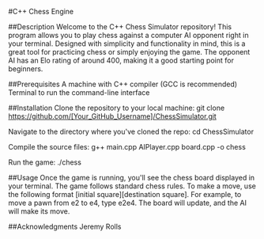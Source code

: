 #C++ Chess Engine 

##Description
Welcome to the C++ Chess Simulator repository! This program allows you to play chess against a computer AI opponent right in your terminal. Designed with simplicity and functionality in mind, this is a great tool for practicing chess or simply enjoying the game. The opponent AI has an Elo rating of around 400, making it a good starting point for beginners.

##Prerequisites
A machine with C++ compiler (GCC is recommended)
Terminal to run the command-line interface

##Installation
Clone the repository to your local machine:
        git clone https://github.com/[Your_GitHub_Username]/ChessSimulator.git

Navigate to the directory where you've cloned the repo:
        cd ChessSimulator

Compile the source files:
        g++ main.cpp AIPlayer.cpp board.cpp -o chess

Run the game:
        ./chess

##Usage
Once the game is running, you'll see the chess board displayed in your terminal. The game follows standard chess rules.
To make a move, use the following format [initial square][destination square]. For example, to move a pawn from e2 to e4, type e2e4.
The board will update, and the AI will make its move.

##Acknowledgments
Jeremy Rolls
